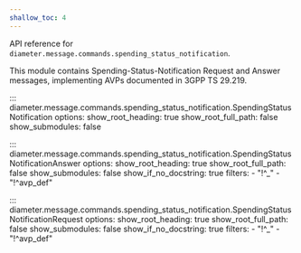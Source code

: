 ```yaml
---
shallow_toc: 4
---
```

API reference for `diameter.message.commands.spending_status_notification`.

This module contains Spending-Status-Notification Request and Answer messages, 
implementing AVPs documented in 3GPP TS 29.219.

::: diameter.message.commands.spending_status_notification.SpendingStatusNotification
    options:
      show_root_heading: true
      show_root_full_path: false
      show_submodules: false


::: diameter.message.commands.spending_status_notification.SpendingStatusNotificationAnswer
    options:
      show_root_heading: true
      show_root_full_path: false
      show_submodules: false
      show_if_no_docstring: true
      filters:
        - "!^_"
        - "!^avp_def"


::: diameter.message.commands.spending_status_notification.SpendingStatusNotificationRequest
    options:
      show_root_heading: true
      show_root_full_path: false
      show_submodules: false
      show_if_no_docstring: true
      filters:
        - "!^_"
        - "!^avp_def"
